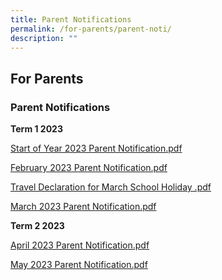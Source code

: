 ```yaml
---
title: Parent Notifications
permalink: /for-parents/parent-noti/
description: ""
---
```

## For Parents

### Parent Notifications

**Term 1 2023**

[Start of Year 2023 Parent Notification.pdf](/files/Start%20of%20Year%202023%20Parent%20Notification.pdf)
  
[February 2023 Parent Notification.pdf](/files/3%20Feb%202023%20PN.pdf)
  
[Travel Declaration for March School Holiday .pdf](/files/14%20Feb%202023%20travel%20declaration%20hard%20copy.pdf)

[March 2023 Parent Notification.pdf](/files/3%20Mar%202023%20PN.pdf)

**Term 2 2023**

[April 2023 Parent Notification.pdf](/files/6%20april%202023%20.pdf)

[May 2023 Parent Notification.pdf](/files/8%20may%202023%20.pdf)